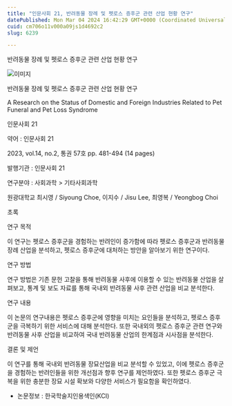 ```yaml
---
title: "인문사회 21, 반려동물 장례 및 펫로스 증후군 관련 산업 현황 연구"
datePublished: Mon Mar 04 2024 16:42:29 GMT+0000 (Coordinated Universal Time)
cuid: cm706o11v000a09js1d4692c2
slug: 6239

---
```



반려동물 장례 및 펫로스 증후군 관련 산업 현황 연구

![이미지](https://cdn.hashnode.com/res/hashnode/image/upload/v1739260284348/f880ee78-d253-4bf0-aa3b-51b5e605a018.jpeg)

반려동물 장례 및 펫로스 증후군 관련 산업 현황 연구

A Research on the Status of Domestic and Foreign Industries Related to Pet Funeral and Pet Loss Syndrome

인문사회 21

약어 : 인문사회 21

2023, vol.14, no.2, 통권 57호 pp. 481-494 (14 pages)

발행기관 : 인문사회 21

연구분야 : 사회과학 > 기타사회과학

원광대학교 최시영 / Siyoung Choe, 이지수 / Jisu Lee, 최영복 / Yeongbog Choi

초록

연구 목적

이 연구는 펫로스 증후군을 경험하는 반려인이 증가함에 따라 펫로스 증후군과 반려동물 장례 산업을 분석하고, 펫로스 증후군에 대처하는 방안을 알아보기 위한 연구이다.

연구 방법

연구 방법은 기존 문헌 고찰을 통해 반려동물 사후에 이용할 수 있는 반려동물 산업을 살펴보고, 통계 및 보도 자료를 통해 국내외 반려동물 사후 관련 산업을 비교 분석한다.

연구 내용

이 논문의 연구내용은 펫로스 증후군에 영향을 미치는 요인들을 분석하고, 펫로스 증후군을 극복하기 위한 서비스에 대해 분석한다. 또한 국내외의 펫로스 증후군 관련 연구와 반려동물 사후 산업을 비교하여 국내 반려동물 산업의 한계점과 시사점을 분석한다.

결론 및 제언

이 연구를 통해 국내외 반려동물 장묘산업을 비교 분석할 수 있었고, 이에 펫로스 증후군을 경험하는 반려인들을 위한 개선점과 향후 연구를 제언하였다. 또한 펫로스 증후군 극복을 위한 충분한 장묘 시설 확보와 다양한 서비스가 필요함을 확인하였다.

* 논문정보 : 한국학술지인용색인(KCI)
